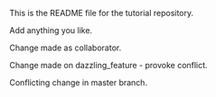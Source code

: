 This is the README file for the tutorial repository.

Add anything you like.

Change made as collaborator.


Change made on dazzling_feature - provoke conflict.

Conflicting change in master branch.

